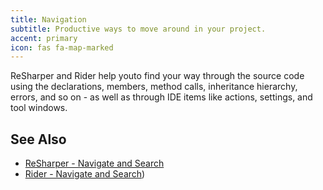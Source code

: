 ```yaml
---
title: Navigation
subtitle: Productive ways to move around in your project.
accent: primary
icon: fas fa-map-marked
---
```


ReSharper and Rider help youto find your way through the source code using the declarations, members, method calls, inheritance hierarchy, errors, and so on - as well as through IDE items like actions, settings, and tool windows.

## See Also
- [ReSharper - Navigate and Search](https://www.jetbrains.com/help/resharper/Navigation_and_Search__Index.html)
- [Rider - Navigate and Search](https://www.jetbrains.com/help/rider/Navigation_and_Search__Index.html))
